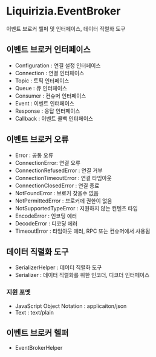 # Liquirizia.EventBroker
이벤트 브로커 헬퍼 및 인터페이스, 데이터 직렬화 도구

## 이벤트 브로커 인터페이스
* Configuration : 연결 설정 인터페이스
* Connection : 연결 인터페이스
* Topic : 토픽 인터페이스
* Queue : 큐 인터페이스
* Consumer : 컨슈머 인터페이스
* Event : 이벤트 인터페이스
* Response : 응답 인터페이스
* Callback : 이벤트 콜백 인터페이스

## 이벤트 브로커 오류
* Error : 공통 오류
* ConnectionError: 연결 오류
* ConnectionRefusedError : 연결 거부
* ConnectionTimeoutError : 연결 타임아웃
* ConnectionClosedError : 연결 종료
* NotFoundError : 브로커 찾을수 없음
* NotPermittedError : 브로커에 권한이 없음
* NotSupportedTypeError : 지원하지 않는 컨텐츠 타입
* EncodeError : 인코딩 에러
* DecodeError : 디코딩 에러
* TimeoutError : 타임아웃 에러, RPC 또는 컨슈머에서 사용됨

## 데이터 직렬화 도구
* SerializerHelper : 데이터 직렬화 도구
* Serializer : 데이터 직렬화를 위한 인코더, 디코더 인터페이스

### 지원 포멧
* JavaScript Object Notation : applicaiton/json
* Text : text/plain

## 이벤트 브로커 헬퍼
* EventBrokerHelper 